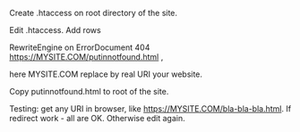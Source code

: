 Create .htaccess on root directory of the site.

Edit .htaccess. Add rows

RewriteEngine on
ErrorDocument 404 https://MYSITE.COM/putinnotfound.html , 

here MYSITE.COM replace by real URI your website.

Copy putinnotfound.html to root of the site.

Testing: get any URI in browser, like https://MYSITE.COM/bla-bla-bla.html. If redirect work - all are OK. Otherwise edit again.
